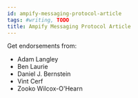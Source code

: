 ```yaml
---
id: ampify-messaging-protocol-article
tags: #writing, TODO
title: Ampify Messaging Protocol Article
---
```


Get endorsements from:

* Adam Langley
* Ben Laurie
* Daniel J. Bernstein
* Vint Cerf
* Zooko Wilcox-O'Hearn